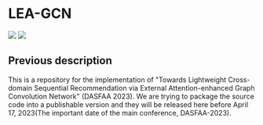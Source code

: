 # LEA-GCN

<p align="left">
  <img src='https://img.shields.io/badge/python-3.6+-blue'>
  <img src='https://img.shields.io/badge/Tensorflow-1.12+-blue'>
</p> 

## **Previous description** 
This is a repository for the implementation of "Towards Lightweight Cross-domain Sequential Recommendation via External Attention-enhanced Graph Convolution Network" (DASFAA 2023). We are trying to package the source code into a publishable version and they will be released here before April 17, 2023(The important date of the main conference, DASFAA-2023).
